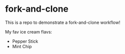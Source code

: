 # fork-and-clone

This is a repo to demonstrate a fork-and-clone workflow!

My fav ice cream flavs:

- Pepper Stick
- Mint Chip
